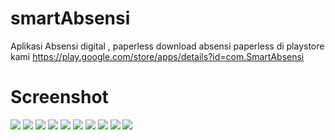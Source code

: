 # smartAbsensi
Aplikasi Absensi digital , paperless
download absensi paperless di playstore kami 
https://play.google.com/store/apps/details?id=com.SmartAbsensi
# Screenshot
![](https://pandao.github.io/editor.md/examples/images/4.jpg)
![](https://github.com/bisanedev/smartAbsensi/blob/main/screenshoot/rekapKelas.png?raw=true)
![](https://github.com/bisanedev/smartAbsensi/blob/main/screenshoot/rekapSiswa.png?raw=true)
![](https://github.com/bisanedev/smartAbsensi/blob/main/screenshoot/rekapGuru.png?raw=true)
![](https://github.com/bisanedev/smartAbsensi/blob/main/screenshoot/absensiLihatSiswa.png?raw=true)
![](https://github.com/bisanedev/smartAbsensi/blob/main/screenshoot/auditabsensiSiswa.png?raw=true)
![](https://github.com/bisanedev/smartAbsensi/blob/main/screenshoot/Screenshot_1613217274.png?raw=true)
![](https://github.com/bisanedev/smartAbsensi/blob/main/screenshoot/Screenshot_1613221517.png?raw=true)
![](https://github.com/bisanedev/smartAbsensi/blob/main/screenshoot/Screenshot_1613221520.png?raw=true)
![](https://github.com/bisanedev/smartAbsensi/blob/main/screenshoot/Screenshot_1613221606.png?raw=true)






